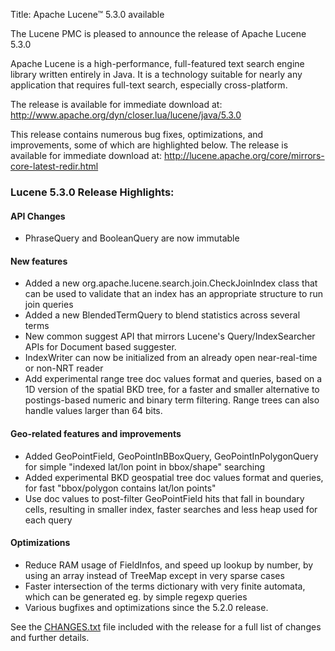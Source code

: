 Title: Apache Lucene™ 5.3.0 available

The Lucene PMC is pleased to announce the release of Apache Lucene 5.3.0

Apache Lucene is a high-performance, full-featured text search engine
library written entirely in Java. It is a technology suitable for nearly
any application that requires full-text search, especially cross-platform.

The release is available for immediate download at:
 <http://www.apache.org/dyn/closer.lua/lucene/java/5.3.0>


This release contains numerous bug fixes, optimizations, and
improvements, some of which are highlighted below. The release
is available for immediate download at:
  http://lucene.apache.org/core/mirrors-core-latest-redir.html

### Lucene 5.3.0 Release Highlights:

#### API Changes

 * PhraseQuery and BooleanQuery are now immutable

#### New features

 * Added a new org.apache.lucene.search.join.CheckJoinIndex class that can be used to validate that an index has an appropriate structure to run join queries
 * Added a new BlendedTermQuery to blend statistics across several terms
 * New common suggest API that mirrors Lucene's Query/IndexSearcher APIs for Document based suggester.
 * IndexWriter can now be initialized from an already open near-real-time or non-NRT reader
 * Add experimental range tree doc values format and queries, based on a 1D version of the spatial BKD tree, for a faster and smaller alternative to postings-based numeric and binary term filtering.  Range trees can also handle values larger than 64 bits.

#### Geo-related features and improvements

 * Added GeoPointField, GeoPointInBBoxQuery, GeoPointInPolygonQuery for simple "indexed lat/lon point in bbox/shape" searching
 * Added experimental BKD geospatial tree doc values format and queries, for fast "bbox/polygon contains lat/lon points"
 * Use doc values to post-filter GeoPointField hits that fall in boundary cells, resulting in smaller index, faster searches and less heap used for each query

#### Optimizations
 * Reduce RAM usage of FieldInfos, and speed up lookup by number, by using an array instead of TreeMap except in very sparse cases
 * Faster intersection of the terms dictionary with very finite automata, which can be generated eg. by simple regexp queries
 * Various bugfixes and optimizations since the 5.2.0 release.


See the [CHANGES.txt](/core/5_3_0/changes/Changes.html) file included with the
release for a full list of changes and further details.

